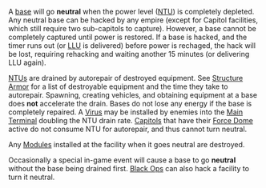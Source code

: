 A [base](../locations/Facilities.md) will go **neutral** when the power level
([NTU](../items/NTU.md)) is completely depleted. Any neutral base can be hacked
by any empire (except for Capitol facilities, which still require two
sub-capitols to capture). However, a base cannot be completely captured until
power is restored. If a base is hacked, and the timer runs out (or
[LLU](Lattice_Logic_Unit.md) is delivered) before power is rechaged, the hack
will be lost, requiring rehacking and waiting another 15 minutes (or delivering
LLU again).

[NTUs](../items/NTU.md) are drained by autorepair of destroyed equipment. See
[Structure Armor](Structure_Armor.md) for a list of destroyable equipment and
the time they take to autorepair. Spawning, creating vehicles, and obtaining
equipment at a base does **not** accelerate the drain. Bases do not lose any
energy if the base is completely repaired. A [Virus](Virus.md) may be installed
by enemies into the [Main Terminal](../items/Main_Terminal.md) doubling the NTU
drain rate. [Capitols](../locations/Capitol.md) that have their
[Force Dome](../items/Force_Dome.md) active do not consume NTU for autorepair,
and thus cannot turn neutral.

Any [Modules](../modules/index.md) installed at the facility when it goes neutral
are destroyed.

Occasionally a special in-game event will cause a base to go **neutral** without
the base being drained first. [Black Ops](Black_Ops.md) can also hack a facility
to turn it neutral.
